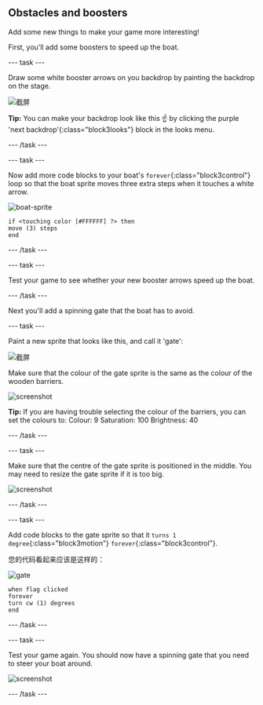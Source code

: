 ## Obstacles and boosters

Add some new things to make your game more interesting!

First, you'll add some boosters to speed up the boat.

\--- task \---

Draw some white booster arrows on you backdrop by painting the backdrop on the stage.

![截屏](images/boat-boost.png)

**Tip:** You can make your backdrop look like this ☝️ by clicking the purple 'next backdrop'{:class="block3looks"} block in the looks menu.

\--- /task \---

\--- task \---

Now add more code blocks to your boat's `forever`{:class="block3control"} loop so that the boat sprite moves three extra steps when it touches a white arrow.

![boat-sprite](images/boat_resize.png)

```blocks3
if <touching color [#FFFFFF] ?> then
move (3) steps
end
```

\--- /task \---

\--- task \---

Test your game to see whether your new booster arrows speed up the boat.

\--- /task \---

Next you'll add a spinning gate that the boat has to avoid.

\--- task \---

Paint a new sprite that looks like this, and call it 'gate':

![截屏](images/boat-gate.png)

Make sure that the colour of the gate sprite is the same as the colour of the wooden barriers.

![screenshot](images/brown-hsv.png)

**Tip:** If you are having trouble selecting the colour of the barriers, you can set the colours to: Colour: 9 Saturation: 100 Brightness: 40

\--- /task \---

\--- task \---

Make sure that the centre of the gate sprite is positioned in the middle. You may need to resize the gate sprite if it is too big.

![screenshot](images/boat-center.png)

\--- /task \---

\--- task \---

Add code blocks to the gate sprite so that it `turns 1 degree`{:class="block3motion"} `forever`{:class="block3control"}.

您的代码看起来应该是这样的：

![gate](images/gate.png)

```blocks3
when flag clicked
forever
turn cw (1) degrees
end
```

\--- /task \---

\--- task \---

Test your game again. You should now have a spinning gate that you need to steer your boat around.

![screenshot](images/boat-gate-test.png)

\--- /task \---